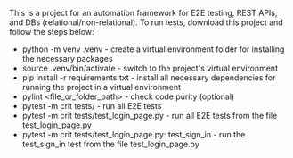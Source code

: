 This is a project for an automation framework for E2E testing, REST APIs, and DBs (relational/non-relational).
To run tests, download this project and follow the steps below:
- python -m venv .venv - create a virtual environment folder for installing the necessary packages
- source .venv/bin/activate - switch to the project's virtual environment
- pip install -r requirements.txt - install all necessary dependencies for running the project in a virtual environment
- pylint <file_or_folder_path> - check code purity (optional)
- pytest -m crit tests/ - run all E2E tests
- pytest -m crit tests/test_login_page.py - run all E2E tests from the file test_login_page.py
- pytest -m crit tests/test_login_page.py::test_sign_in - run the test_sign_in test from the file test_login_page.py
